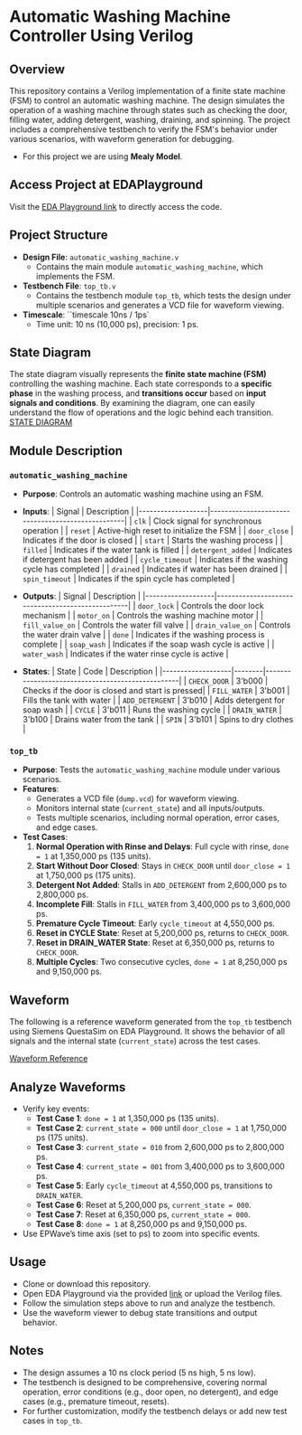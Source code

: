 # Automatic Washing Machine Controller Using Verilog

## Overview
This repository contains a Verilog implementation of a finite state machine (FSM) to control an automatic washing machine. The design simulates the operation of a washing machine through states such as checking the door, filling water, adding detergent, washing, draining, and spinning. The project includes a comprehensive testbench to verify the FSM's behavior under various scenarios, with waveform generation for debugging.
- For this project we are using **Mealy Model**.

## Access Project at EDAPlayground
 Visit the [EDA Playground link](https://edaplayground.com/x/p57_) to directly access the code.
 
## Project Structure
- **Design File**: `automatic_washing_machine.v`
  - Contains the main module `automatic_washing_machine`, which implements the FSM.
- **Testbench File**: `top_tb.v`
  - Contains the testbench module `top_tb`, which tests the design under multiple scenarios and generates a VCD file for waveform viewing.
- **Timescale**: ``timescale 10ns / 1ps`
  - Time unit: 10 ns (10,000 ps), precision: 1 ps.

## State Diagram
The state diagram visually represents the **finite state machine (FSM)** controlling the washing machine. Each state corresponds to a **specific phase** in the washing process, and **transitions occur** based on **input signals and conditions**. By examining the diagram, one can easily understand the flow of operations and the logic behind each transition.
[STATE DIAGRAM](https://photos.app.goo.gl/YGNa1MRxVMvZLV9VA)


## Module Description
### `automatic_washing_machine`
- **Purpose**: Controls an automatic washing machine using an FSM.
- **Inputs**:
  | Signal            | Description                                      |
  |-------------------|--------------------------------------------------|
  | `clk`             | Clock signal for synchronous operation           |
  | `reset`           | Active-high reset to initialize the FSM         |
  | `door_close`      | Indicates if the door is closed                 |
  | `start`           | Starts the washing process                      |
  | `filled`          | Indicates if the water tank is filled           |
  | `detergent_added` | Indicates if detergent has been added           |
  | `cycle_timeout`   | Indicates if the washing cycle has completed    |
  | `drained`         | Indicates if water has been drained             |
  | `spin_timeout`    | Indicates if the spin cycle has completed       |

- **Outputs**:
  | Signal            | Description                                      |
  |-------------------|--------------------------------------------------|
  | `door_lock`       | Controls the door lock mechanism                |
  | `motor_on`        | Controls the washing machine motor              |
  | `fill_value_on`   | Controls the water fill valve                   |
  | `drain_value_on`  | Controls the water drain valve                  |
  | `done`            | Indicates if the washing process is complete    |
  | `soap_wash`       | Indicates if the soap wash cycle is active      |
  | `water_wash`      | Indicates if the water rinse cycle is active    |

- **States**:
  | State             | Code   | Description                                      |
  |-------------------|--------|--------------------------------------------------|
  | `CHECK_DOOR`      | 3'b000 | Checks if the door is closed and start is pressed|
  | `FILL_WATER`      | 3'b001 | Fills the tank with water                       |
  | `ADD_DETERGENT`   | 3'b010 | Adds detergent for soap wash                    |
  | `CYCLE`           | 3'b011 | Runs the washing cycle                          |
  | `DRAIN_WATER`     | 3'b100 | Drains water from the tank                      |
  | `SPIN`            | 3'b101 | Spins to dry clothes                            |

### `top_tb`
- **Purpose**: Tests the `automatic_washing_machine` module under various scenarios.
- **Features**:
  - Generates a VCD file (`dump.vcd`) for waveform viewing.
  - Monitors internal state (`current_state`) and all inputs/outputs.
  - Tests multiple scenarios, including normal operation, error cases, and edge cases.
- **Test Cases**:
  1. **Normal Operation with Rinse and Delays**: Full cycle with rinse, `done = 1` at 1,350,000 ps (135 units).
  2. **Start Without Door Closed**: Stays in `CHECK_DOOR` until `door_close = 1` at 1,750,000 ps (175 units).
  3. **Detergent Not Added**: Stalls in `ADD_DETERGENT` from 2,600,000 ps to 2,800,000 ps.
  4. **Incomplete Fill**: Stalls in `FILL_WATER` from 3,400,000 ps to 3,600,000 ps.
  5. **Premature Cycle Timeout**: Early `cycle_timeout` at 4,550,000 ps.
  6. **Reset in CYCLE State**: Reset at 5,200,000 ps, returns to `CHECK_DOOR`.
  7. **Reset in DRAIN_WATER State**: Reset at 6,350,000 ps, returns to `CHECK_DOOR`.
  8. **Multiple Cycles**: Two consecutive cycles, `done = 1` at 8,250,000 ps and 9,150,000 ps.

## Waveform
The following is a reference waveform generated from the `top_tb` testbench using Siemens QuestaSim on EDA Playground. It shows the behavior of all signals and the internal state (`current_state`) across the test cases.

[Waveform Reference](https://photos.app.goo.gl/7p1rEUcFDYaKr7fH6)

## Analyze Waveforms
   - Verify key events:
     - **Test Case 1**: `done = 1` at 1,350,000 ps (135 units).
     - **Test Case 2**: `current_state = 000` until `door_close = 1` at 1,750,000 ps (175 units).
     - **Test Case 3**: `current_state = 010` from 2,600,000 ps to 2,800,000 ps.
     - **Test Case 4**: `current_state = 001` from 3,400,000 ps to 3,600,000 ps.
     - **Test Case 5**: Early `cycle_timeout` at 4,550,000 ps, transitions to `DRAIN_WATER`.
     - **Test Case 6**: Reset at 5,200,000 ps, `current_state = 000`.
     - **Test Case 7**: Reset at 6,350,000 ps, `current_state = 000`.
     - **Test Case 8**: `done = 1` at 8,250,000 ps and 9,150,000 ps.
   - Use EPWave’s time axis (set to ps) to zoom into specific events.

## Usage
- Clone or download this repository.
- Open EDA Playground via the provided [link](https://edaplayground.com/x/p57_) or upload the Verilog files.
- Follow the simulation steps above to run and analyze the testbench.
- Use the waveform viewer to debug state transitions and output behavior.

## Notes
- The design assumes a 10 ns clock period (5 ns high, 5 ns low).
- The testbench is designed to be comprehensive, covering normal operation, error conditions (e.g., door open, no detergent), and edge cases (e.g., premature timeout, resets).
- For further customization, modify the testbench delays or add new test cases in `top_tb`.

